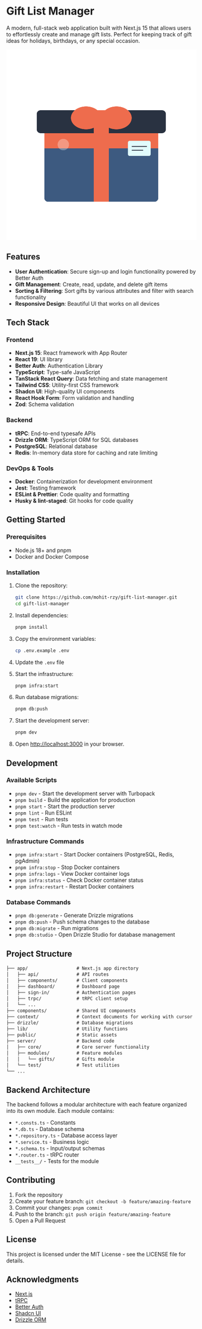 # Gift List Manager

A modern, full-stack web application built with Next.js 15 that allows users to effortlessly create and manage gift lists. Perfect for keeping track of gift ideas for holidays, birthdays, or any special occasion.

![Gift List Manager](public/gift-illustration.svg)

## Features

- **User Authentication**: Secure sign-up and login functionality powered by Better Auth
- **Gift Management**: Create, read, update, and delete gift items
- **Sorting & Filtering**: Sort gifts by various attributes and filter with search functionality
- **Responsive Design**: Beautiful UI that works on all devices

## Tech Stack

### Frontend

- **Next.js 15**: React framework with App Router
- **React 19**: UI library
- **Better Auth**: Authentication Library
- **TypeScript**: Type-safe JavaScript
- **TanStack React Query**: Data fetching and state management
- **Tailwind CSS**: Utility-first CSS framework
- **Shadcn UI**: High-quality UI components
- **React Hook Form**: Form validation and handling
- **Zod**: Schema validation

### Backend

- **tRPC**: End-to-end typesafe APIs
- **Drizzle ORM**: TypeScript ORM for SQL databases
- **PostgreSQL**: Relational database
- **Redis**: In-memory data store for caching and rate limiting

### DevOps & Tools

- **Docker**: Containerization for development environment
- **Jest**: Testing framework
- **ESLint & Prettier**: Code quality and formatting
- **Husky & lint-staged**: Git hooks for code quality

## Getting Started

### Prerequisites

- Node.js 18+ and pnpm
- Docker and Docker Compose

### Installation

1. Clone the repository:

   ```bash
   git clone https://github.com/mohit-rzy/gift-list-manager.git
   cd gift-list-manager
   ```

2. Install dependencies:

   ```bash
   pnpm install
   ```

3. Copy the environment variables:

   ```bash
   cp .env.example .env
   ```

4. Update the `.env` file

5. Start the infrastructure:

   ```bash
   pnpm infra:start
   ```

6. Run database migrations:

   ```bash
   pnpm db:push
   ```

7. Start the development server:

   ```bash
   pnpm dev
   ```

8. Open [http://localhost:3000](http://localhost:3000) in your browser.

## Development

### Available Scripts

- `pnpm dev` - Start the development server with Turbopack
- `pnpm build` - Build the application for production
- `pnpm start` - Start the production server
- `pnpm lint` - Run ESLint
- `pnpm test` - Run tests
- `pnpm test:watch` - Run tests in watch mode

### Infrastructure Commands

- `pnpm infra:start` - Start Docker containers (PostgreSQL, Redis, pgAdmin)
- `pnpm infra:stop` - Stop Docker containers
- `pnpm infra:logs` - View Docker container logs
- `pnpm infra:status` - Check Docker container status
- `pnpm infra:restart` - Restart Docker containers

### Database Commands

- `pnpm db:generate` - Generate Drizzle migrations
- `pnpm db:push` - Push schema changes to the database
- `pnpm db:migrate` - Run migrations
- `pnpm db:studio` - Open Drizzle Studio for database management

## Project Structure

```
├── app/                  # Next.js app directory
│   ├── api/              # API routes
│   ├── components/       # Client components
│   ├── dashboard/        # Dashboard page
│   ├── sign-in/          # Authentication pages
│   ├── trpc/             # tRPC client setup
│   └── ...
├── components/           # Shared UI components
├── context/              # Context documents for working with cursor
├── drizzle/              # Database migrations
├── lib/                  # Utility functions
├── public/               # Static assets
├── server/               # Backend code
│   ├── core/             # Core server functionality
│   ├── modules/          # Feature modules
│   │   └── gifts/        # Gifts module
│   └── test/             # Test utilities
└── ...
```

## Backend Architecture

The backend follows a modular architecture with each feature organized into its own module. Each module contains:

- `*.consts.ts` - Constants
- `*.db.ts` - Database schema
- `*.repository.ts` - Database access layer
- `*.service.ts` - Business logic
- `*.schema.ts` - Input/output schemas
- `*.router.ts` - tRPC router
- `__tests__/` - Tests for the module

## Contributing

1. Fork the repository
2. Create your feature branch: `git checkout -b feature/amazing-feature`
3. Commit your changes: `pnpm commit`
4. Push to the branch: `git push origin feature/amazing-feature`
5. Open a Pull Request

## License

This project is licensed under the MIT License - see the LICENSE file for details.

## Acknowledgments

- [Next.js](https://nextjs.org/)
- [tRPC](https://trpc.io/)
- [Better Auth](https://better-auth.com)
- [Shadcn UI](https://ui.shadcn.com/)
- [Drizzle ORM](https://orm.drizzle.team/)

